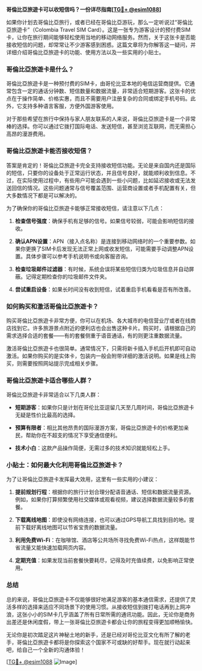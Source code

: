 **哥倫比亞旅遊卡可以收短信吗？一份详尽指南[[TG💪+ @esim1088](https://t.me/s/esim1088)]**

如果你计划去哥倫比亞旅行，或者已经在哥倫比亞游玩，那么一定听说过“哥倫比亞旅遊卡”（Colombia Travel SIM Card）。这是一张专为游客设计的预付费SIM卡，让你在旅行期间能够轻松使用当地的移动网络服务。然而，关于这张卡是否能接收短信的问题，却常常让不少游客感到困惑。这篇文章将为你解答这一疑问，并详细介绍哥倫比亞旅遊卡的功能、使用方法以及一些实用的小贴士。

### 哥倫比亞旅遊卡是什么？

哥倫比亞旅遊卡是一种预付费的SIM卡，由哥伦比亚本地的电信运营商提供。它通常包含一定的通话分钟数、短信数量和数据流量，非常适合短期游客。这张卡的优点在于操作简单、价格实惠，而且不需要用户注册复杂的合同或绑定手机号码。此外，它支持多种语言客服，方便外国游客使用。

对于那些希望在旅行中保持与家人朋友联系的人来说，哥倫比亞旅遊卡是一个非常棒的选择。你可以通过它拨打国际电话、发送短信，甚至浏览互联网，而无需担心高昂的漫游费用。

### 哥倫比亞旅遊卡能否接收短信？

答案是肯定的！哥倫比亞旅遊卡完全支持接收短信功能。无论是来自国内还是国际的短信，只要你的设备处于正常运行状态，并且信号良好，就能顺利收到信息。不过，在实际使用过程中，有些用户可能会遇到一些小问题，比如延迟接收或无法发送回信的情况。这些问题通常与信号覆盖范围、运营商设置或者手机配置有关，但大多数情况下都是可以解决的。

为了确保你的哥倫比亞旅遊卡能够正常接收短信，请注意以下几点：

1. **检查信号强度**：确保手机有足够的信号。如果信号较弱，可能会影响短信的接收。
   
2. **确认APN设置**：APN（接入点名称）是连接到移动网络时的一个重要参数。如果你更换了SIM卡后发现无法正常上网或收发短信，可能需要手动调整APN设置。具体步骤可以参考手机说明书或向客服咨询。

3. **检查垃圾邮件过滤器**：有时候，系统会误将某些短信归类为垃圾信息并自动屏蔽。记得定期检查你的垃圾邮件文件夹。

4. **尝试重启设备**：如果长时间没有收到短信，试着重启手机看看是否有所改善。

### 如何购买和激活哥倫比亞旅遊卡？

购买哥倫比亞旅遊卡非常方便，你可以在机场、各大城市的电信营业厅或者在线商店找到它。许多旅游景点附近的便利店也会出售这种卡片。购买时，请根据自己的需求选择合适的套餐——有的套餐侧重于语音通话，有的则更注重数据流量。

激活哥倫比亞旅遊卡也很简单。通常情况下，只需将新卡插入手机后开机即可自动激活。如果你购买的是实体卡，包装内一般会附带详细的激活说明。如果是线上购买，则需要按照网站提示完成相关步骤。

### 哥倫比亞旅遊卡适合哪些人群？

哥倫比亞旅遊卡非常适合以下几类人群：

- **短期游客**：如果你只是计划在哥伦比亚逗留几天至几周时间，哥倫比亞旅遊卡无疑是性价比最高的选择。
  
- **预算有限者**：相比其他昂贵的国际漫游方案，哥倫比亞旅遊卡的价格更加亲民，帮助你在不超支的情况下享受通信便利。

- **技术小白**：这款产品操作简便，无需过多的技术知识就能轻松上手。

### 小贴士：如何最大化利用哥倫比亞旅遊卡？

为了让哥倫比亞旅遊卡发挥最大效用，这里有一些实用的小建议：

1. **提前规划行程**：根据你的旅行计划合理分配语音通话、短信和数据流量资源。例如，如果你打算频繁使用社交媒体或观看视频，建议选择数据流量较多的套餐。

2. **下载离线地图**：即使没有网络连接，也可以通过GPS导航工具找到目的地。提前下载好离线地图可以节省宝贵的数据流量。

3. **利用免费Wi-Fi**：在咖啡馆、酒店等公共场所寻找免费Wi-Fi热点，这样既能节省流量又能快速加载网页内容。

4. **定期充值**：如果发现当前套餐快要耗尽，记得及时充值续费，以免影响正常使用。

### 总结

总的来说，哥倫比亞旅遊卡不仅能够很好地满足游客的基本通信需求，还提供了灵活多样的选择来适应不同场景下的使用习惯。从接收短信到拨打电话再到上网冲浪，这张小小的SIM卡几乎涵盖了所有日常所需的通讯功能。因此，无论你是商务出差还是休闲度假，带上一张哥倫比亞旅遊卡都会让你的旅程变得更加顺畅愉快。

无论你是初次踏足这片神秘土地的新手，还是已经对哥伦比亚文化有所了解的老手，哥倫比亞旅遊卡都将是你探索这个国家不可或缺的好帮手。现在就行动起来吧，给自己一个全新的沟通体验！

[[TG💪+ @esim1088](https://t.me/s/esim1088) ![Image](https://i.postimg.cc/4NQfJmqS/Snipaste-2025-05-13-00-14-12.png)]